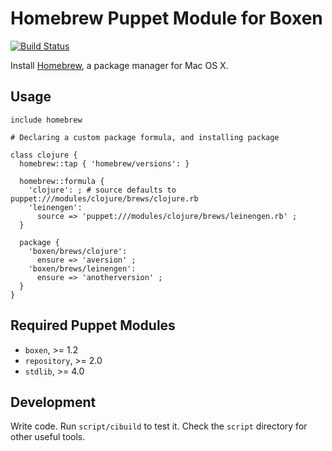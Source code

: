 # Homebrew Puppet Module for Boxen

[![Build Status](https://travis-ci.org/boxen/puppet-homebrew.png?branch=master)](https://travis-ci.org/boxen/puppet-homebrew)

Install [Homebrew](http://mxcl.github.com/homebrew), a package manager
for Mac OS X.

## Usage

```puppet
include homebrew

# Declaring a custom package formula, and installing package

class clojure {
  homebrew::tap { 'homebrew/versions': }

  homebrew::formula {
    'clojure': ; # source defaults to puppet:///modules/clojure/brews/clojure.rb
    'leinengen':
      source => 'puppet:///modules/clojure/brews/leinengen.rb' ;
  }

  package {
    'boxen/brews/clojure':
      ensure => 'aversion' ;
    'boxen/brews/leinengen':
      ensure => 'anotherversion' ;
  }
}
```

## Required Puppet Modules

* `boxen`, >= 1.2
* `repository`, >= 2.0
* `stdlib`, >= 4.0

## Development

Write code. Run `script/cibuild` to test it. Check the `script`
directory for other useful tools.
